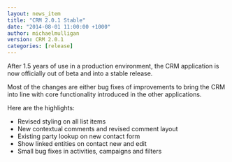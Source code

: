 ```yaml
---
layout: news_item
title: "CRM 2.0.1 Stable"
date: "2014-08-01 11:00:00 +1000"
author: michaelmulligan
version: CRM 2.0.1
categories: [release]
---
```


After 1.5 years of use in a production environment, the CRM application is now officially out of beta and into a stable release. 

Most of the changes are either bug fixes of improvements to bring the CRM into line with core functionality introduced in the other applications.

Here are the highlights:

* Revised styling on all list items
* New contextual comments and revised comment layout
* Existing party lookup on new contact form
* Show linked entities on contact new and edit
* Small bug fixes in activities, campaigns and filters


